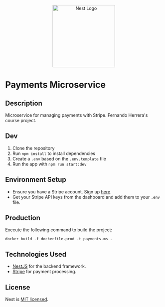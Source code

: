 <p align="center">
  <a href="http://nestjs.com/" target="blank"><img src="https://nestjs.com/img/logo-small.svg" width="200" alt="Nest Logo" /></a>
</p>

# Payments Microservice

## Description

Microservice for managing payments with Stripe. Fernando Herrera's course project.

## Dev

1. Clone the repository
2. Run `npm install` to install dependencies
3. Create a `.env` based on the `.env.template` file
4. Run the app with `npm run start:dev`

## Environment Setup

- Ensure you have a Stripe account. Sign up [here](https://stripe.com).
- Get your Stripe API keys from the dashboard and add them to your `.env` file.

## Production

Execute the following command to build the project:

```
docker build -f dockerfile.prod -t payments-ms .
```

## Technologies Used

- [NestJS](https://nestjs.com/) for the backend framework.
- [Stripe](https://stripe.com) for payment processing.

## License

Nest is [MIT licensed](LICENSE).
